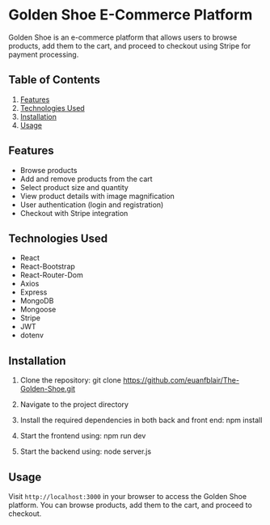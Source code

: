 # Golden Shoe E-Commerce Platform

Golden Shoe is an e-commerce platform that allows users to browse products, add them to the cart, and proceed to checkout using Stripe for payment processing.

## Table of Contents

1. [Features](#features)
2. [Technologies Used](#technologies-used)
3. [Installation](#installation)
4. [Usage](#usage)


## Features

- Browse products
- Add and remove products from the cart
- Select product size and quantity
- View product details with image magnification
- User authentication (login and registration)
- Checkout with Stripe integration

## Technologies Used

- React
- React-Bootstrap
- React-Router-Dom
- Axios
- Express
- MongoDB
- Mongoose
- Stripe
- JWT
- dotenv

## Installation

1. Clone the repository:
git clone https://github.com/euanfblair/The-Golden-Shoe.git

2. Navigate to the project directory

3. Install the required dependencies in both back and front end:
npm install

4. Start the frontend using: 
npm run dev

5. Start the backend using: 
node server.js

## Usage

Visit `http://localhost:3000` in your browser to access the Golden Shoe platform. You can browse products, add them to the cart, and proceed to checkout.